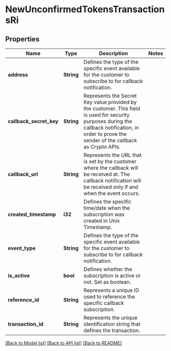 # NewUnconfirmedTokensTransactionsRi

## Properties

Name | Type | Description | Notes
------------ | ------------- | ------------- | -------------
**address** | **String** | Defines the type of the specific event available for the customer to subscribe to for callback notification. | 
**callback_secret_key** | **String** | Represents the Secret Key value provided by the customer. This field is used for security purposes during the callback notification, in order to prove the sender of the callback as Crypto APIs. | 
**callback_url** | **String** | Represents the URL that is set by the customer where the callback will be received at. The callback notification will be received only if and when the event occurs. | 
**created_timestamp** | **i32** | Defines the specific time/date when the subscription was created in Unix Timestamp. | 
**event_type** | **String** | Defines the type of the specific event available for the customer to subscribe to for callback notification. | 
**is_active** | **bool** | Defines whether the subscription is active or not. Set as boolean. | 
**reference_id** | **String** | Represents a unique ID used to reference the specific callback subscription. | 
**transaction_id** | **String** | Represents the unique identification string that defines the transaction. | 

[[Back to Model list]](../README.md#documentation-for-models) [[Back to API list]](../README.md#documentation-for-api-endpoints) [[Back to README]](../README.md)


